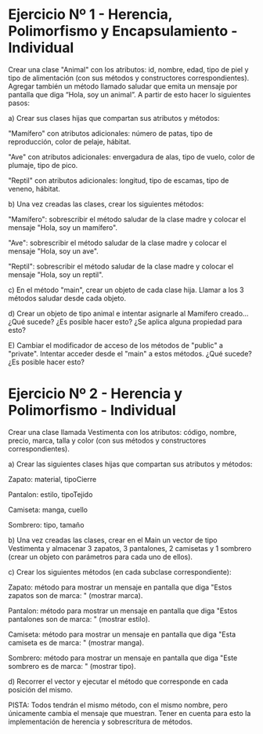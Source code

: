 # Ejercicio Nº 1 - Herencia, Polimorfismo y Encapsulamiento - Individual

Crear una clase "Animal" con los atributos: id, nombre, edad, tipo de piel y tipo de alimentación (con sus métodos y constructores correspondientes). Agregar también un método llamado saludar que emita un mensaje por pantalla que diga “Hola, soy un animal”. A partir de esto hacer lo siguientes pasos:

a) Crear sus clases hijas que compartan sus atributos y métodos:

"Mamífero" con atributos adicionales: número de patas, tipo de reproducción, color de pelaje, hábitat.

"Ave" con atributos adicionales: envergadura de alas, tipo de vuelo, color de plumaje, tipo de pico.

"Reptil" con atributos adicionales: longitud, tipo de escamas, tipo de veneno, hábitat.

b)  Una vez creadas las clases, crear los siguientes métodos:

"Mamífero": sobrescribir el método saludar de la clase madre y colocar el mensaje "Hola, soy un mamífero".

"Ave": sobrescribir el método saludar de la clase madre y colocar el mensaje "Hola, soy un ave".

"Reptil": sobrescribir el método saludar de la clase madre y colocar el mensaje "Hola, soy un reptil".

c) En el método "main", crear un objeto de cada clase hija. Llamar a los 3 métodos saludar desde cada objeto.

d) Crear un objeto de tipo animal e intentar asignarle al Mamifero creado… ¿Qué sucede? ¿Es posible hacer esto? ¿Se aplica alguna propiedad para esto?

E) Cambiar el modificador de acceso de los métodos de "public" a "private". Intentar acceder desde el "main" a estos métodos. ¿Qué sucede? ¿Es posible hacer esto?

# Ejercicio Nº 2 - Herencia y Polimorfismo - Individual

Crear una clase llamada Vestimenta con los atributos: código, nombre, precio, marca, talla y color (con sus métodos y constructores correspondientes).

a) Crear las siguientes clases hijas que compartan sus atributos y métodos:

Zapato: material, tipoCierre

Pantalon: estilo, tipoTejido

Camiseta: manga, cuello

Sombrero: tipo, tamaño

b) Una vez creadas las clases, crear en el Main un vector de tipo Vestimenta y almacenar 3 zapatos, 3 pantalones, 2 camisetas y 1 sombrero (crear un objeto con parámetros para cada uno de ellos).

c) Crear los siguientes métodos (en cada subclase correspondiente):

Zapato: método para mostrar un mensaje en pantalla que diga "Estos zapatos son de marca: " (mostrar marca).

Pantalon: método para mostrar un mensaje en pantalla que diga "Estos pantalones son de marca: " (mostrar estilo).

Camiseta: método para mostrar un mensaje en pantalla que diga "Esta camiseta es de marca: " (mostrar manga).

Sombrero: método para mostrar un mensaje en pantalla que diga "Este sombrero es de marca: " (mostrar tipo).

d) Recorrer el vector y ejecutar el método que corresponde en cada posición del mismo.

PISTA: Todos tendrán el mismo método, con el mismo nombre, pero únicamente cambia el mensaje que muestran. Tener en cuenta para esto la implementación de herencia y sobrescritura de métodos.